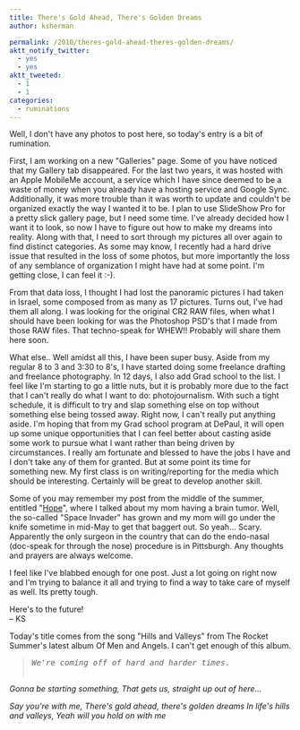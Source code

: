 ```yaml
---
title: There's Gold Ahead, There's Golden Dreams
author: ksherman

permalink: /2010/theres-gold-ahead-theres-golden-dreams/
aktt_notify_twitter:
  - yes
  - yes
aktt_tweeted:
  - 1
  - 1
categories:
  - ruminations
---
```


Well, I don't have any photos to post here, so today's entry is a bit of rumination.

First, I am working on a new "Galleries" page. Some of you have noticed that my Gallery tab disappeared. For the last two years, it was hosted with an Apple MobileMe account, a service which I have since deemed to be a waste of money when you already have a hosting service and Google Sync. Additionally, it was more trouble than it was worth to update and couldn't be organized exactly the way I wanted it to be. I plan to use SlideShow Pro for a pretty slick gallery page, but I need some time. I've already decided how I want it to look, so now I have to figure out how to make my dreams into reality. Along with that, I need to sort through my pictures all over again to find distinct categories. As some may know, I recently had a hard drive issue that resulted in the loss of some photos, but more importantly the loss of any semblance of organization I might have had at some point. I'm getting close, I can feel it :-).

From that data loss, I thought I had lost the panoramic pictures I had taken in Israel, some composed from as many as 17 pictures. Turns out, I've had them all along. I was looking for the original CR2 RAW files, when what I should have been looking for was the Photoshop PSD's that I made from those RAW files. That techno-speak for WHEW!! Probably will share them here soon.

What else.. Well amidst all this, I have been super busy. Aside from my regular 8 to 3 and 3:30 to 8's, I have started doing some freelance drafting and freelance photography. In 12 days, I also add Grad school to the list. I feel like I'm starting to go a little nuts, but it is probably more due to the fact that I can't really do what I want to do: photojournalism. With such a tight schedule, it is difficult to try and slap something else on top without something else being tossed away. Right now, I can't really put anything aside. I'm hoping that from my Grad school program at DePaul, it will open up some unique opportunities that I can feel better about casting aside some work to pursue what I want rather than being driven by circumstances. I really am fortunate and blessed to have the jobs I have and I don't take any of them for granted. But at some point its time for something new. My first class is on writing/reporting for the media which should be interesting. Certainly will be great to develop another skill.

Some of you may remember my post from the middle of the summer, entitled "[Hope][1]", where I talked about my mom having a brain tumor. Well, the so-called "Space Invader" has grown and my mom will go under the knife sometime in mid-May to get that baggert out. So yeah... Scary. Apparently the only surgeon in the country that can do the endo-nasal (doc-speak for through the nose) procedure is in Pittsburgh. Any thoughts and prayers are always welcome.

I feel like I've blabbed enough for one post. Just a lot going on right now and I'm trying to balance it all and trying to find a way to take care of myself as well. Its pretty tough.

Here's to the future!\
– KS

Today's title comes from the song "Hills and Valleys" from The Rocket Summer's latest album Of Men and Angels. I can't get enough of this album.

> <pre><em>We're coming off of hard and harder times.
Gonna be starting something,
That gets us, straight up out of here...

Say you're with me, There's gold ahead, there's golden dreams In life's hills and valleys, Yeah will you hold on with me</em>

</pre>

[1]: http://www.kshermphoto.com/2009/06/27/hope/
